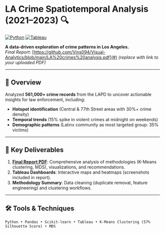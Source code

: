 # LA Crime Spatiotemporal Analysis (2021–2023) 🔍

[![Python](https://img.shields.io/badge/Python-3.8-blue)](https://python.org)
[![Tableau](https://img.shields.io/badge/Tableau-Public-orange)](https://public.tableau.com)

**A data-driven exploration of crime patterns in Los Angeles.**  
*Final Report:* [https://github.com/Vins094/Visual-Analytics/blob/main/LA%20crimes%20analysis.pdf](#) *(replace with link to your uploaded PDF)*  

---

## 📌 Overview  
Analyzed **561,000+ crime records** from the LAPD to uncover actionable insights for law enforcement, including:  
- **Hotspot identification** (Central & 77th Street areas with 30%+ crime density)  
- **Temporal trends** (15% spike in violent crimes at midnight on weekends)  
- **Demographic patterns** (Latinx community as most targeted group: 35% victims)  

---

## 🔑 Key Deliverables  
1. **[Final Report PDF](#)**: Comprehensive analysis of methodologies (K-Means clustering, MDS), visualizations, and recommendations.  
2. **Tableau Dashboards**: Interactive maps and heatmaps (screenshots included in report).  
3. **Methodology Summary**: Data cleaning (duplicate removal, feature engineering) and clustering workflows.  

---

## 🛠️ Tools & Techniques  
```plaintext
Python • Pandas • Scikit-learn • Tableau • K-Means Clustering (57% Silhouette Score) • MDS
